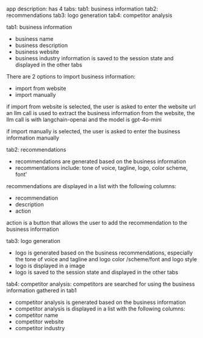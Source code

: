 app description:
has 4 tabs:
tab1: business information
tab2: recommendations
tab3: logo generation
tab4: competitor analysis

tab1: business information
- business name
- business description
- business website
- business industry
information is saved to the session state and displayed in the other tabs

There are 2 options to import business information:
- import from website
- import manually

if import from website is selected, the user is asked to enter the website url
an llm call is used to extract the business information from the website, the llm call is with langchain-openai and the model is gpt-4o-mini

if import manually is selected, the user is asked to enter the business information manually

tab2: recommendations
- recommendations are generated based on the business information
- recommentations include: tone of voice, tagline, logo, color scheme, font'

recommendations are displayed in a list with the following columns:
- recommendation
- description
- action

action is a button that allows the user to add the recommendation to the business information

tab3: logo generation
- logo is generated based on the business recommendations, especially the tone of voice and tagline and logo color /scheme/font and logo style
- logo is displayed in a image
- logo is saved to the session state and displayed in the other tabs

tab4: competitor analysis:
competitors are searched for using the business information gathered in tab1
- competitor analysis is generated based on the business information
- competitor analysis is displayed in a list with the following columns:
- competitor name
- competitor website
- competitor industry